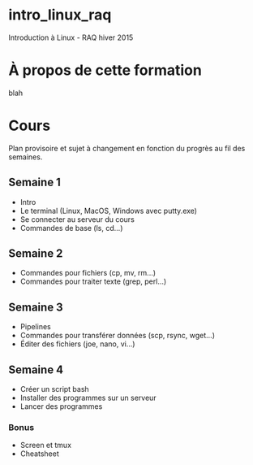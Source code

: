 # intro_linux_raq
Introduction à Linux - RAQ hiver 2015

# À propos de cette formation

blah

# Cours

Plan provisoire et sujet à changement en fonction du progrès au fil des semaines.

## Semaine 1
- Intro
- Le terminal (Linux, MacOS, Windows avec putty.exe)
- Se connecter au serveur du cours
- Commandes de base (ls, cd...)

## Semaine 2
- Commandes pour fichiers (cp, mv, rm...)
- Commandes pour traiter texte (grep, perl...)

## Semaine 3
- Pipelines
- Commandes pour transférer données (scp, rsync, wget...)
- Éditer des fichiers (joe, nano, vi...)

## Semaine 4
- Créer un script bash
- Installer des programmes sur un serveur
- Lancer des programmes

### Bonus
- Screen et tmux
- Cheatsheet

